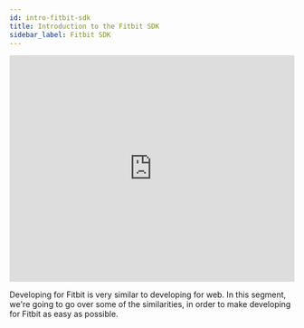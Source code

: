```yaml
---
id: intro-fitbit-sdk
title: Introduction to the Fitbit SDK
sidebar_label: Fitbit SDK
---
```


<iframe width="100%" height="400" src="https://www.youtube.com/embed/Hys7XBrEMdg" title="YouTube video player" frameborder="0" allow="accelerometer; autoplay; clipboard-write; encrypted-media; gyroscope; picture-in-picture" allowfullscreen></iframe>

Developing for Fitbit is very similar to developing for web. In this segment, we're going to go over some of the similarities, in order to make developing for Fitbit as easy as possible.
